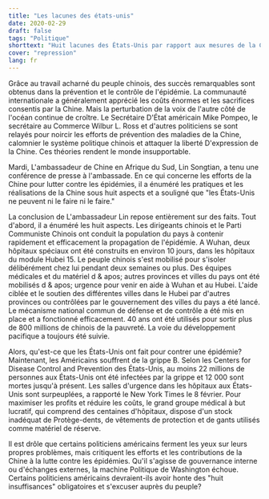 ```yaml
---
title: "Les lacunes des états-unis"
date: 2020-02-29
draft: false
tags: "Politique"
shorttext: "​Huit lacunes des États-Unis par rapport aux mesures de la Chine dans la lutte contre l'épidémie"
cover: "repression"
lang: fr
---
```


Grâce au travail acharné du peuple chinois, des succès remarquables sont obtenus dans la prévention et le contrôle de l'épidémie. La communauté internationale a généralement apprécié les coûts énormes et les sacrifices consentis par la Chine. Mais la perturbation de la voix de l'autre côté de l'océan continue de croître. Le Secrétaire D'État américain Mike Pompeo, le secrétaire au Commerce Wilbur L. Ross et d'autres politiciens se sont relayés pour noircir les efforts de prévention des maladies de la Chine, calomnier le système politique chinois et attaquer la liberté D'expression de la Chine. Ces théories rendent le monde insupportable.

Mardi, L'ambassadeur de Chine en Afrique du Sud, Lin Songtian, a tenu une conférence de presse à l'ambassade. En ce qui concerne les efforts de la Chine pour lutter contre les épidémies, il a énuméré les pratiques et les réalisations de la Chine sous huit aspects et a souligné que "les États-Unis ne peuvent ni le faire ni le faire."

La conclusion de L'ambassadeur Lin repose entièrement sur des faits. Tout d'abord, il a énuméré les huit aspects. Les dirigeants chinois et le Parti Communiste Chinois ont conduit la population du pays à contenir rapidement et efficacement la propagation de l'épidémie. A Wuhan, deux hôpitaux spéciaux ont été construits en environ 10 jours, dans les hôpitaux du module Hubei 15. Le peuple chinois s'est mobilisé pour s'isoler délibérément chez lui pendant deux semaines ou plus. Des équipes médicales et du matériel d & apos; autres provinces et villes du pays ont été mobilisés d & apos; urgence pour venir en aide à Wuhan et au Hubei. L'aide ciblée et le soutien des différentes villes dans le Hubei par d'autres provinces ou contrôlées par le gouvernement des villes du pays a été lancé. Le mécanisme national commun de défense et de contrôle a été mis en place et a fonctionné efficacement. 40 ans ont été utilisés pour sortir plus de 800 millions de chinois de la pauvreté. La voie du développement pacifique a toujours été suivie.

Alors, qu'est-ce que les États-Unis ont fait pour contrer une épidémie? Maintenant, les Américains souffrent de la grippe B. Selon les Centers for Disease Control and Prevention des États-Unis, au moins 22 millions de personnes aux États-Unis ont été infectées par la grippe et 12 000 sont mortes jusqu'à présent. Les salles d'urgence dans les hôpitaux aux États-Unis sont surpeuplées, a rapporté le New York Times le 8 février.  Pour maximiser les profits et réduire les coûts, le grand groupe médical à but lucratif, qui comprend des centaines d'hôpitaux, dispose d'un stock inadéquat de Protège-dents, de vêtements de protection et de gants utilisés comme matériel de réserve.

Il est drôle que certains politiciens américains ferment les yeux sur leurs propres problèmes, mais critiquent les efforts et les contributions de la Chine à la lutte contre les épidémies. Qu'il s'agisse de gouvernance interne ou d'échanges externes, la machine Politique de Washington échoue. Certains politiciens américains devraient-ils avoir honte des "huit insuffisances" obligatoires et s'excuser auprès du peuple?
